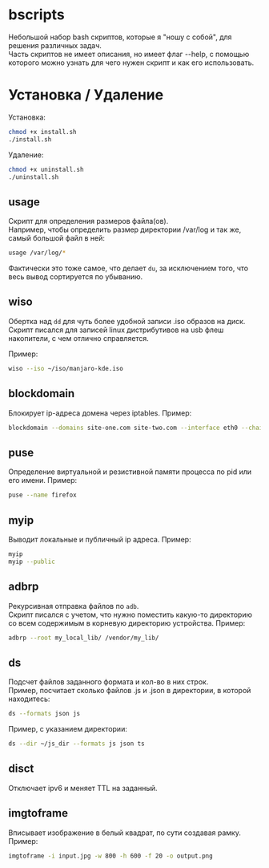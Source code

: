 # bscripts
Небольшой набор bash скриптов, которые я "ношу с собой", для решения различных задач. </br>
Часть скриптов не имеет описания, но имеет флаг --help, с помощью которого можно узнать для чего нужен скрипт и как его использовать.

# Установка / Удаление
Установка:
```bash
chmod +x install.sh
./install.sh
```

Удаление:
```bash
chmod +x uninstall.sh
./uninstall.sh
```

## usage
Скрипт для определения размеров файла(ов). </br>
Например, чтобы определить размер директории /var/log и так же, самый большой файл в ней:
```bash
usage /var/log/*
```

Фактически это тоже самое, что делает `du`, за исключением того, что весь вывод сортируется по убыванию.

## wiso
Обертка над `dd` для чуть более удобной записи .iso образов на диск. </br>
Скрипт писался для записей linux дистрибутивов на usb флеш накопители, с чем отлично справляется.

Пример:
```bash
wiso --iso ~/iso/manjaro-kde.iso
```

## blockdomain
Блокирует ip-адреса домена через iptables.
Пример:
```bash
blockdomain --domains site-one.com site-two.com --interface eth0 --chains FORWARD OUTPUT INPUT
```

## puse
Определение виртуальной и резистивной памяти процесса по pid или его имени.
Пример:
```bash
puse --name firefox
```

## myip
Выводит локальные и публичный ip адреса.
Пример:
```bash
myip
myip --public
``` 

## adbrp
Рекурсивная отправка файлов по `adb`. </br>
Скрипт писался с учетом, что нужно поместить какую-то директорию со всем содержимым в корневую директорию устройства.
Пример:
```bash
adbrp --root my_local_lib/ /vendor/my_lib/
```

## ds
Подсчет файлов заданного формата и кол-во в них строк. </br>
Пример, посчитает сколько файлов .js и .json в директории, в которой находитесь:
```bash
ds --formats json js
```

Пример, с указанием директории:
```bash
ds --dir ~/js_dir --formats js json ts
```

## disct
Отключает ipv6 и меняет TTL на заданный.

## imgtoframe
Вписывает изображение в белый квадрат, по сути создавая рамку. 
Пример:
```bash
imgtoframe -i input.jpg -w 800 -h 600 -f 20 -o output.png
```
